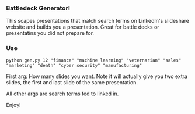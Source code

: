### Battledeck Generator!

This scapes presentations that match search terms on LinkedIn's slideshare website and builds you a presentation.  Great for battle decks or presentatins you did not prepare for.

### Use
`python gen.py 12 "finance" "machine learning" "veternarian" "sales" "marketing" "death" "cyber security" "manufacturing"`

First arg: How many slides you want.  Note it will actually give you two extra slides, the first and last slide of the same presentation.

All other args are search terms fed to linked in.  

Enjoy!
